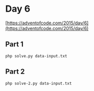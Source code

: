 # Day 6

[https://adventofcode.com/2015/day/6](https://adventofcode.com/2015/day/6)

## Part 1
```
php solve.py data-input.txt
```

## Part 2
```
php solve-2.py data-input.txt
```
